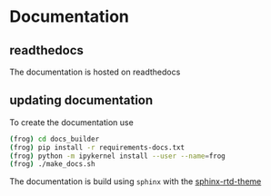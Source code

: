 # Documentation

## readthedocs
The documentation is hosted on readthedocs


## updating documentation
To create the documentation use
```bash
(frog) cd docs_builder
(frog) pip install -r requirements-docs.txt
(frog) python -m ipykernel install --user --name=frog
(frog) ./make_docs.sh
```

The documentation is build using `sphinx` with the 
[sphinx-rtd-theme](https://sphinx-rtd-theme.readthedocs.io/en/latest/configuring.html) 
